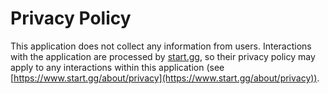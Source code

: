 # Privacy Policy

This application does not collect any information from users. Interactions with the application are processed by [start.gg](https://start.gg), so their privacy policy may apply to any interactions within this application (see [https://www.start.gg/about/privacy](https://www.start.gg/about/privacy)).